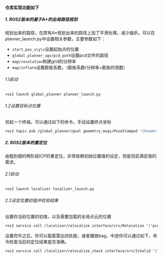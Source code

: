 #### 仓库实现功能如下

##### 1. ROS2版本的基于A*的全局路径规划

规划出来的路径，在原有A*规划出来的路径上加了平滑处理，减少曲折。可以在planner_launch.py中设置相关参数，主要参数如下：

- `start_pos_x\y\z`设置起始点的位置
- `global_planner_ugv/pcd_path`设置pcd文件的路径
- `map/resolution`构建grid的分辨率
- `map/inflate`设置膨胀系数，（膨胀系数/分辨率=膨胀的倍数）

###### 1.1启动

```bash
ros2 launch global_planner planner_launch.py
```

###### 1.2设置目标点位置

另起一个终端，可以通过如下的命令，手动设置终点坐标

```bash
ros2 topic pub /global_planner/goal geometry_msgs/PoseStamped "{header: {frame_id: 'map'}, pose: {position: {x: -28.0, y: -25.0, z: 18.0}, orientation: {x: 0.0, y: 0.0, z: 0.0, w: 1.0}}}"
```

##### 2. ROS2版本的重定位

由粗到细的两阶段ICP的重定位，非常依赖初始位置值的设定，但是目前满足我的需求。

###### 2.1启动

```bash
ros2 launch localizer localizer_launch.py
```

###### 2.2设定位置初值并检验结果

设置你当前位置的初值，以及需要加载的全局点云的位置

```bash
ros2 service call /localizer/relocalize interface/srv/Relocalize "{"pcd_path": "your_map.pcd", "x": 0.0, "y": 0.0, "z": 0.0, "yaw": 0.0, "pitch": 0.0, "roll": 0.0}"
```

设置完毕之后，你可以载着雷达四处跑，或者播放bag。中途你可以通过如下，命令检查当前的定位结果是否准确。

```bash
ros2 service call /localizer/relocalize_check interface/srv/IsValid "{"code": 0}"
```